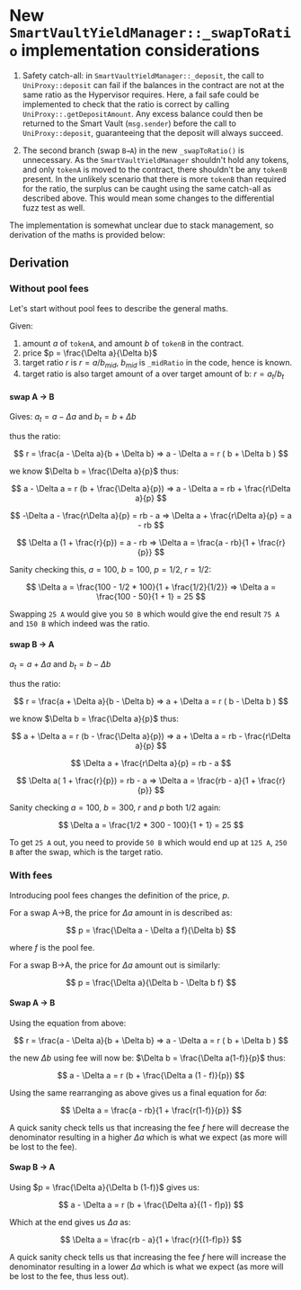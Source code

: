 # New `SmartVaultYieldManager::_swapToRatio` implementation considerations

1) Safety catch-all: in `SmartVaultYieldManager::_deposit`, the call to `UniProxy::deposit` can fail if the balances in the contract are not at the same ratio as the Hypervisor requires. Here, a fail safe could be implemented to check that the ratio is correct by calling `UniProxy::.getDepositAmount`. Any excess balance could then be returned to the Smart Vault (`msg.sender`) before the call to `UniProxy::deposit`, guaranteeing that the deposit will always succeed.

2) The second branch (swap `B→A`) in the new `_swapToRatio()` is unnecessary. As the `SmartVaultYieldManager` shouldn't hold any tokens, and only `tokenA` is moved to the contract, there shouldn't be any `tokenB` present. In the unlikely scenario that there is more `tokenB` than required for the ratio, the surplus can be caught using the same catch-all as described above. This would mean some changes to the differential fuzz test as well.

The implementation is somewhat unclear due to stack management, so derivation of the maths is provided below:

## Derivation
### Without pool fees

Let's start without pool fees to describe the general maths.

Given:
1) amount $a$ of `tokenA`, and amount $b$ of `tokenB` in the contract.
2) price $p = \frac{\Delta a}{\Delta b}$
3) target ratio $r$ is $r = a/b_{mid}$, $b_{mid}$ is `_midRatio` in the code, hence is known.
4) target ratio is also target amount of a over target amount of b: $r = a_t / b_t$

#### swap A -> B

Gives: $a_t = a - \Delta a$ and $b_t = b + \Delta b$

thus the ratio:

$$
r = \frac{a - \Delta a}{b + \Delta b} => a - \Delta a = r ( b + \Delta b )
$$

we know $\Delta b = \frac{\Delta a}{p}$ thus:

$$
a - \Delta a = r (b + \frac{\Delta a}{p}) => a - \Delta a = rb + \frac{r\Delta a}{p}
$$

$$
-\Delta a - \frac{r\Delta a}{p} = rb - a => \Delta a + \frac{r\Delta a}{p} = a - rb
$$

$$
\Delta a (1 + \frac{r}{p}) = a - rb => \Delta a = \frac{a - rb}{1 + \frac{r}{p}}
$$

Sanity checking this, $a = 100$, $b= 100$, $p = 1/2$, $r = 1/2$:

$$
\Delta a = \frac{100 - 1/2 * 100}{1 + \frac{1/2}{1/2}} => \Delta a = \frac{100 - 50}{1 + 1} = 25
$$

Swapping `25 A` would give you `50 B` which would give the end result `75 A` and `150 B` which indeed was the ratio.

#### swap B -> A

$a_t = a + \Delta a$ and $b_t = b - \Delta b$

thus the ratio:

$$
r = \frac{a + \Delta a}{b - \Delta b} => a + \Delta a = r ( b - \Delta b )
$$

we know $\Delta b = \frac{\Delta a}{p}$ thus:

$$
a + \Delta a = r (b - \frac{\Delta a}{p}) => a + \Delta a = rb - \frac{r\Delta a}{p}
$$

$$
\Delta a + \frac{r\Delta a}{p} = rb - a
$$

$$
\Delta a( 1 + \frac{r}{p}) = rb - a => \Delta a = \frac{rb - a}{1 + \frac{r}{p}}
$$

Sanity checking $a = 100$, $b = 300$, $r$ and $p$ both $1/2$ again:


$$
\Delta a = \frac{1/2 * 300 - 100}{1 + 1} = 25
$$

To get `25 A` out, you need to provide `50 B` which would end up at `125 A`, `250 B` after the swap, which is the target ratio.

### With fees

Introducing pool fees changes the definition of the price, $p$.

For a swap A->B, the price for $\Delta a$ amount in is described as:

$$
p = \frac{\Delta a - \Delta a f}{\Delta b}
$$

where $f$ is the pool fee.

For a swap B->A, the price for $\Delta a$ amount out is similarly:

$$
p = \frac{\Delta a}{\Delta b - \Delta b f}
$$

#### Swap A -> B

Using the equation from above:

$$
r = \frac{a - \Delta a}{b + \Delta b} => a - \Delta a = r ( b + \Delta b )
$$

the new $\Delta b$ using fee will now be: $\Delta b = \frac{\Delta a(1-f)}{p}$ thus:

$$
a - \Delta a = r (b + \frac{\Delta a (1 - f)}{p})
$$

Using the same rearranging as above gives us a final equation for $\delta a$:

$$
 \Delta a = \frac{a - rb}{1 + \frac{r(1-f)}{p}}
$$

A quick sanity check tells us that increasing the fee $f$ here will decrease the denominator resulting in a higher $\Delta a$ which is what we expect (as more will be lost to the fee).

#### Swap B -> A

Using $p = \frac{\Delta a}{\Delta b (1-f)}$ gives us:

$$
a - \Delta a = r (b + \frac{\Delta a}{(1 - f)p})
$$

Which at the end gives us $\Delta a$ as:

$$
\Delta a = \frac{rb - a}{1 + \frac{r}{(1-f)p}}
$$

A quick sanity check tells us that increasing the fee $f$ here will increase the denominator resulting in a lower $\Delta a$ which is what we expect (as more will be lost to the fee, thus less out).

